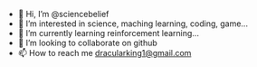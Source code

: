- 👋 Hi, I’m @sciencebelief
- 👀 I’m interested in science, maching learning, coding, game...
- 🌱 I’m currently learning reinforcement learning...
- 💞️ I’m looking to collaborate on github
- 📫 How to reach me dracularking1@gmail.com

<!---
sciencebelief/sciencebelief is a ✨ special ✨ repository because its `README.md` (this file) appears on your GitHub profile.
You can click the Preview link to take a look at your changes.
--->
